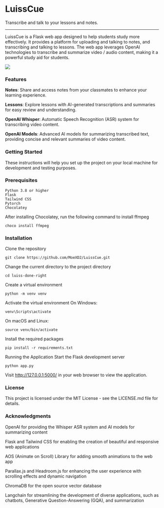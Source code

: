 # LuissCue
Transcribe and talk to your lessons and notes.

---

LuissCue is a Flask web app designed to help students study more effectively. It provides a platform for uploading and talking to notes, and transcribing and talking to lessons. The web app leverages OpenAI technologies to transcribe and summarize video / audio content, making it a powerful study aid for students.

[![](https://i.ibb.co/M9tYT5S/Luiss-Demo-1.gif)](https://i.ibb.co/M9tYT5S/Luiss-Demo-1.gif)

### Features
**Notes**: Share and access notes from your classmates to enhance your learning experience.

**Lessons**: Explore lessons with AI-generated transcriptions and summaries for easy review and understanding.

**OpenAI Whisper**: Automatic Speech Recognition (ASR) system for transcribing video content.

**OpenAI Models**: Advanced AI models for summarizing transcribed text, providing concise and relevant summaries of video content.

### Getting Started
These instructions will help you set up the project on your local machine for development and testing purposes.

### Prerequisites
```
Python 3.8 or higher
Flask
Tailwind CSS
Pytorch
Chocolatey
```

After installing Chocolatey, run the following command to install ffmpeg
```
choco install ffmpeg
```

### Installation

Clone the repository
```
git clone https://github.com/MoeXD2/LuissCue.git 
```
Change the current directory to the project directory
```
cd luiss-done-right
```
Create a virtual environment
```
python -m venv venv
```
Activate the virtual environment
On Windows:
```
venv\Scripts\activate
```
On macOS and Linux:
```
source venv/bin/activate
```
Install the required packages
```
pip install -r requirements.txt
```
Running the Application
Start the Flask development server
```
python app.py
```
Visit http://127.0.0.1:5000/ in your web browser to view the application.

### License
This project is licensed under the MIT License - see the LICENSE.md file for details.

### Acknowledgments

OpenAI for providing the Whisper ASR system and AI models for summarizing content

Flask and Tailwind CSS for enabling the creation of beautiful and responsive web applications

AOS (Animate on Scroll) Library for adding smooth animations to the web app

Parallax.js and Headroom.js for enhancing the user experience with scrolling effects and dynamic navigation

ChromaDB for the open source vector database

Langchain for streamlining the development of diverse applications, such as chatbots, Generative Question-Answering (GQA), and summarization
